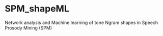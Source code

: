 # SPM_shapeML
Network analysis and Machine learning of tone Ngram shapes in Speech Prosody Mining (SPM)
